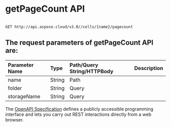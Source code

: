 # **getPageCount API**

 

```bash

GET http://api.aspose.cloud/v3.0//cells/{name}/pagecount

```

## The request parameters of **getPageCount** API are: 

| Parameter Name | Type | Path/Query String/HTTPBody | Description | 
| :- | :- | :- |:- | 
|name|String|Path||
|folder|String|Query||
|storageName|String|Query||


The [OpenAPI Specification](https://reference.aspose.cloud/cells/#/WorkbookController/GetPageCount) defines a publicly accessible programming interface and lets you carry out REST interactions directly from a web browser.

